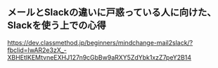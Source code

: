 
## メールとSlackの違いに戸惑っている人に向けた、Slackを使う上での心得
<https://dev.classmethod.jp/beginners/mindchange-mail2slack/?fbclid=IwAR2e3zX_-XBHEtlKEMtvneEXHJ127n9cGbBw9aRXY5ZdYbk1xzZ7peY2B14>

